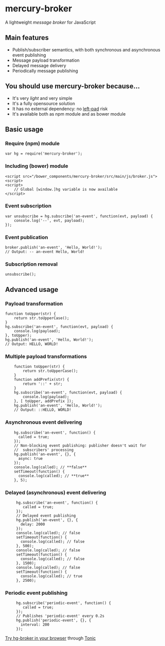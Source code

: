 # mercury-broker
A lightweight *message broker* for JavaScript

## Main features
- Publish/subscriber semantics, with both synchronous and asynchronous event publishing
- Message payload transformation
- Delayed message delivery
- Periodically message publishing

## You should use mercury-broker because...
- It's very *light* and very simple
- It's a fully opensource solution
- It has no external dependency: no [left-pad](http://blog.npmjs.org/post/141577284765/kik-left-pad-and-npm) risk
- It's available both as npm module and as bower module

## Basic usage
### Require (npm) module
    var hg = require('mercury-broker');
### Including (bower) module
    <script src="/bower_components/mercury-broker/src/main/js/broker.js"><script>
    <script>
        // Global [window.]hg variable is now available
    </script>
### Event subscription    
    var unsubscribe = hg.subscribe('an-event', function(evt, payload) {
        console.log('--', evt, payload);
    });
### Event publication
    broker.publish('an-event', 'Hello, World!');
    // Output: -- an-event Hello, World!
### Subscription removal
    unsubscribe();

## Advanced usage
### Payload transformation
    function toUpper(str) {
        return str.toUpperCase();
    }
    hg.subscribe('an-event', function(evt, payload) {
        console.log(payload);
    }, toUpper);
    hg.publish('an-event', 'Hello, World!');
    // Output: HELLO, WORLD!
### Multiple payload transformations
        function toUpper(str) {
            return str.toUpperCase();
        }
        function addPrefix(str) {
            return '::' + str;
        }
        hg.subscribe('an-event', function(evt, payload) {
            console.log(payload);
        }, [ toUpper, addPrefix ]);
        hg.publish('an-event', 'Hello, World!');
        // Output: ::HELLO, WORLD!
### Asynchronous event delivering
        hg.subscribe('an-event', function() {
          called = true;
        });
        // Non-blocking event publishing: publisher doesn't wait for
        //  subscribers' processing
        hg.publish('an-event', {}, {
          async: true
        });
        console.log(called); // **false**
        setTimeout(function() {
          console.log(called); // **true**
        }, 5);
### Delayed (asynchronous) event delivering
         hg.subscribe('an-event', function() {
            called = true;
         });
         // Delayed event publishing
         hg.publish('an-event', {}, {
           delay: 2000
         });
         console.log(called); // false
         setTimeout(function() {
           console.log(called); // false
         }, 500);
         console.log(called); // false
         setTimeout(function() {
           console.log(called); // false
         }, 1500);
         console.log(called); // false
         setTimeout(function() {
           console.log(called); // true
         }, 2500);
### Periodic event publishing
         hg.subscribe('periodic-event', function() {
            called = true;
         });
         // Publishes 'periodic-event' every 0.2s
         hg.publish('periodic-event', {}, {
           interval: 200
         });
[Try hg-broker in your browser](https://tonicdev.com/npm/mercury-broker) through [Tonic](tonicdev.com)
